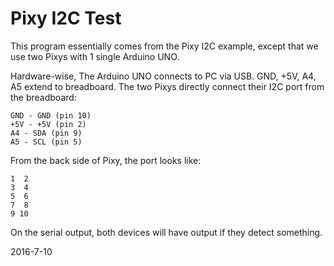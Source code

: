 # Pixy I2C Test

This program essentially comes from the Pixy I2C example, except that we use two Pixys with 1 single Arduino UNO.

Hardware-wise, The Arduino UNO connects to PC via USB. GND, +5V, A4, A5 extend to breadboard. The two Pixys directly connect their I2C port from the breadboard:
```
GND - GND (pin 10)
+5V - +5V (pin 2)
A4 - SDA (pin 9)
A5 - SCL (pin 5)
```

From the back side of Pixy, the port looks like:
```
1  2
3  4
5  6
7  8
9 10
```
On the serial output, both devices will have output if they detect something.

2016-7-10
